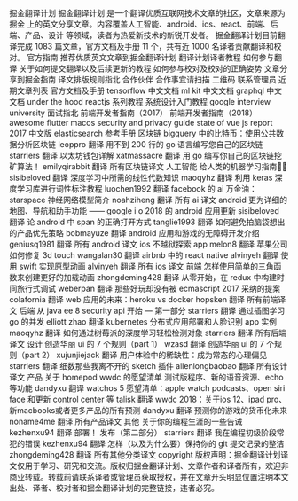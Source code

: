 掘金翻译计划 掘金翻译计划 是一个翻译优质互联网技术文章的社区，文章来源为 掘金 上的英文分享文章。内容覆盖人工智能、android、ios、react、前端、后端、产品、设计 等领域，读者为热爱新技术的新锐开发者。 掘金翻译计划目前翻译完成 1083 篇文章，官方文档及手册 11 个，共有近 1000 名译者贡献翻译和校对。 官方指南 推荐优质英文文章到掘金翻译计划 翻译计划译者教程 如何参与翻译 关于如何提交翻译以及后续更新的教程 如何参与校对及校对的正确姿势 文章分享到掘金指南 译文排版规则指北 合作伙伴 合作事宜请扫描 二维码 联系管理员 近期文章列表 官方文档及手册 tensorflow 中文文档 ml kit 中文文档 graphql 中文文档 under the hood reactjs 系列教程 系统设计入门教程 google interview university 面试指北 前端开发者指南（2017） 前端开发者指南（2018） awesome flutter macos security and privacy guide state of vue js report 2017 中文版 elasticsearch 参考手册 区块链 bigquery 中的比特币：使用公共数据分析区块链 leoppro 翻译 用不到 200 行的 go 语言编写您自己的区块链 starriers 翻译 以太坊钱包详解 xatmassacre 翻译 用 go 编写你自己的区块链挖矿算法！ emilyqirabbit 翻译 所有区块链译文 人工智能 给人类的机器学习指南🤖👶 sisibeloved 翻译 深度学习中所需的线性代数知识 maoqyhz 翻译 利用 keras 深度学习库进行词性标注教程 luochen1992 翻译 facebook 的 ai 万金油：starspace 神经网络模型简介 noahziheng 翻译 所有 ai 译文 android 更为详细的地图、导航和助手功能 —— google i o 2018 的 android 应用更新 sisibeloved 翻译 论 android 中 span 的正确打开方式 tanglie1993 翻译 如何避免拍脑袋想出的产品优先策略 bobmayuze 翻译 android 应用和游戏的无障碍开发介绍 geniusq1981 翻译 所有 android 译文 ios 不越狱探索 app melon8 翻译 苹果公司如何修复 3d touch wangalan30 翻译 airbnb 中的 react native alvinyeh 翻译 使用 swift 实现原型动画 alvinyeh 翻译 所有 ios 译文 前端 怎样使用简单的三角函数来创建更好的加载动画 zhongdeming428 翻译 从零开始，在 redux 中构建时间旅行式调试 weberpan 翻译 那些好玩却没有被 ecmascript 2017 采纳的提案 colafornia 翻译 web 应用的未来：heroku vs docker hopsken 翻译 所有前端译文 后端 从 java ee 8 security api 开始 — 第一部分 starriers 翻译 通过插图学习 go 的并发 elliott zhao 翻译 kubernetes 分布式应用部署和人脸识别 app 实例 maoqyhz 翻译 如何通过树莓派的深度学习轻松检测对象 starriers 翻译 所有后端译文 设计 创造华丽 ui 的 7 个规则（part 1） wzasd 翻译 创造华丽 ui 的 7 个规则（part 2） xujunjiejack 翻译 用户体验中的稀缺性：成为常态的心理偏见 starriers 翻译 细数那些我离不开的 sketch 插件 allenlongbaobao 翻译 所有设计译文 产品 关于 homepod wwdc 的愿望清单 测试版程序、新的语音资源、echo 等功能 dandyxu 翻译 watchos 5 愿望清单：apple watch podcasts、open siri face 和更新 control center 等 talisk 翻译 wwdc 2018：关于ios 12、ipad pro、新macbooks或者更多产品的所有预测 dandyxu 翻译 预测你的游戏的货币化未来 noname4me 翻译 所有产品译文 其他 关于你的编程生涯的一些告诫 kezhenxu94 翻译 部署！ 发布（第二部分） starriers 翻译 我在编程初级阶段常犯的错误 kezhenxu94 翻译 怎样（以及为什么要）保持你的 git 提交记录的整洁 zhongdeming428 翻译 所有其他分类译文 copyright 版权声明：掘金翻译计划译文仅用于学习、研究和交流。版权归掘金翻译计划、文章作者和译者所有，欢迎非商业转载。转载前请联系译者或管理员获取授权，并在文章开头明显位置注明本文出处、译者、校对者和掘金翻译计划的完整链接，违者必究。